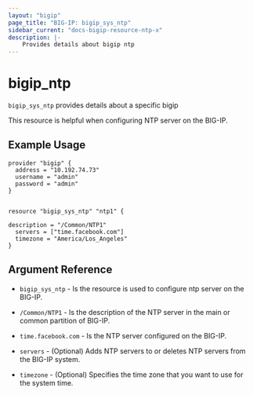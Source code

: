 ```yaml
---
layout: "bigip"
page_title: "BIG-IP: bigip_sys_ntp"
sidebar_current: "docs-bigip-resource-ntp-x"
description: |-
    Provides details about bigip ntp
---
```


# bigip\_ntp

`bigip_sys_ntp` provides details about a specific bigip

This resource is helpful when configuring NTP server on the BIG-IP.
## Example Usage


```hcl
provider "bigip" {
  address = "10.192.74.73"
  username = "admin"
  password = "admin"
}


resource "bigip_sys_ntp" "ntp1" {

description = "/Common/NTP1"
  servers = ["time.facebook.com"]
  timezone = "America/Los_Angeles"
}

```      

## Argument Reference

* `bigip_sys_ntp` - Is the resource is used to configure ntp server on the BIG-IP.

* `/Common/NTP1` - Is the description of the NTP server in the main or common partition of BIG-IP.

* `time.facebook.com` - Is the  NTP server configured on the BIG-IP.

* `servers` - (Optional) Adds NTP servers to or deletes NTP servers from the BIG-IP system.

* `timezone` - (Optional) Specifies the time zone that you want to use for the system time.
